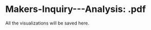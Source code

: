 Makers-Inquiry---Analysis: .pdf
===============================

All the visualizations will be saved here.
